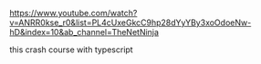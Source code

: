 https://www.youtube.com/watch?v=ANRR0kse_r0&list=PL4cUxeGkcC9hp28dYyYBy3xoOdoeNw-hD&index=10&ab_channel=TheNetNinja

this crash course with typescript

